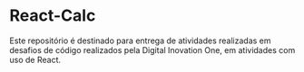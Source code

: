 # React-Calc
Este repositório é destinado para entrega de atividades realizadas em desafios de código realizados pela Digital Inovation One, em atividades com uso de React.
